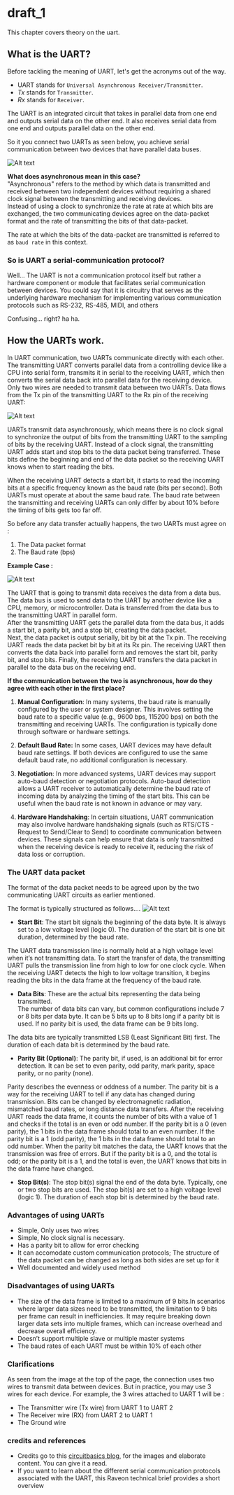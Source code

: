 # draft_1

This chapter covers theory on the uart.  


## What is the UART?  
Before tackling the meaning of UART, let's get the acronyms out of the way.  
- UART stands for `Universal Asynchronous Receiver/Transmitter`.  
- *Tx* stands for `Transmitter`.  
- *Rx* stands for `Receiver`.  

The UART is an integrated circuit that takes in parallel data from one end and outputs serial data on the other end. It also receives serial data from one end and outputs parallel data on the other end.   

So it you connect two UARTs as seen below, you achieve serial communication between two devices that have parallel data buses.  

![Alt text](img/uart_connection.png)  



**What does asynchronous mean in this case?**  
"Asynchronous" refers to the method by which data is transmitted and received between two independent devices without requiring a shared clock signal between the transmitting and receiving devices.  
Instead of using a clock to synchronize the rate at rate at which bits are exchanged, the two communicating devices agree on the data-packet format and the rate of transmitting the bits of that data-packet.  

The rate at which the bits of the data-packet are transmitted is referred to as `baud rate` in this context.  


### So is UART a serial-communication protocol?  
Well... The UART is not a communication protocol itself but rather a hardware component or module that facilitates serial communication between devices. You could say that it is circuitry that serves as the underlying hardware mechanism for implementing various communication protocols such as RS-232, RS-485, MIDI, and others  

Confusing... right? ha ha. 


## How the UARTs work. 

In UART communication, two UARTs communicate directly with each other. The transmitting UART converts parallel data from a controlling device like a CPU into serial form, transmits it in serial to the receiving UART, which then converts the serial data back into parallel data for the receiving device.  
Only two wires are needed to transmit data between two UARTs. Data flows from the Tx pin of the transmitting UART to the Rx pin of the receiving UART:  

![Alt text](img/comms_between_two_UARTs.png)  

UARTs transmit data asynchronously, which means there is no clock signal to synchronize the output of bits from the transmitting UART to the sampling of bits by the receiving UART. Instead of a clock signal, the transmitting UART adds start and stop bits to the data packet being transferred. These bits define the beginning and end of the data packet so the receiving UART knows when to start reading the bits.

When the receiving UART detects a start bit, it starts to read the incoming bits at a specific frequency known as the baud rate (bits per second). Both UARTs must operate at about the same baud rate. The baud rate between the transmitting and receiving UARTs can only differ by about 10% before the timing of bits gets too far off.  

So before any data transfer actually happens, the two UARTs must agree on : 
1. The Data packet format
2. The Baud rate (bps)

**Example Case :**  

![Alt text](img/uart_connection.png)  

The UART that is going to transmit data receives the data from a data bus. The data bus is used to send data to the UART by another device like a CPU, memory, or microcontroller. Data is transferred from the data bus to the transmitting UART in parallel form.  
After the transmitting UART gets the parallel data from the data bus, it adds a start bit, a parity bit, and a stop bit, creating the data packet.  
Next, the data packet is output serially, bit by bit at the Tx pin. The receiving UART reads the data packet bit by bit at its Rx pin. The receiving UART then converts the data back into parallel form and removes the start bit, parity bit, and stop bits. Finally, the receiving UART transfers the data packet in parallel to the data bus on the receiving end.  
 



**If the communication between the two is asynchronous, how do they agree with each other in the first place?**  


1. **Manual Configuration**: In many systems, the baud rate is manually configured by the user or system designer. This involves setting the baud rate to a specific value (e.g., 9600 bps, 115200 bps) on both the transmitting and receiving UARTs. The configuration is typically done through software or hardware settings.

2. **Default Baud Rate:** In some cases, UART devices may have default baud rate settings. If both devices are configured to use the same default baud rate, no additional configuration is necessary.

3. **Negotiation**: In more advanced systems, UART devices may support auto-baud detection or negotiation protocols. Auto-baud detection allows a UART receiver to automatically determine the baud rate of incoming data by analyzing the timing of the start bits. This can be useful when the baud rate is not known in advance or may vary.

4. **Hardware Handshaking**: In certain situations, UART communication may also involve hardware handshaking signals (such as RTS/CTS - Request to Send/Clear to Send) to coordinate communication between devices. These signals can help ensure that data is only transmitted when the receiving device is ready to receive it, reducing the risk of data loss or corruption.  
  

### The UART data packet

The format of the data packet needs to be agreed upon by the two communicating UART circuits as earlier mentioned.  

The format is typically structured as follows....
![Alt text](img/data_packet_format.png)

- **Start Bit**: The start bit signals the beginning of the data byte. It is always set to a low voltage level (logic 0). The duration of the start bit is one bit duration, determined by the baud rate.  

The UART data transmission line is normally held at a high voltage level when it’s not transmitting data. To start the transfer of data, the transmitting UART pulls the transmission line from high to low for one clock cycle. When the receiving UART detects the high to low voltage transition, it begins reading the bits in the data frame at the frequency of the baud rate.  

- **Data Bits**: These are the actual bits representing the data being transmitted.  
The number of data bits can vary, but common configurations include 7 or 8 bits per data byte. It can be 5 bits up to 8 bits long if a parity bit is used. If no parity bit is used, the data frame can be 9 bits long.  

The data bits are typically transmitted LSB (Least Significant Bit) first. The duration of each data bit is determined by the baud rate.

- **Parity Bit (Optional)**: The parity bit, if used, is an additional bit for error detection. It can be set to even parity, odd parity, mark parity, space parity, or no parity (none).  

Parity describes the evenness or oddness of a number. The parity bit is a way for the receiving UART to tell if any data has changed during transmission. Bits can be changed by electromagnetic radiation, mismatched baud rates, or long distance data transfers. After the receiving UART reads the data frame, it counts the number of bits with a value of 1 and checks if the total is an even or odd number. If the parity bit is a 0 (even parity), the 1 bits in the data frame should total to an even number. If the parity bit is a 1 (odd parity), the 1 bits in the data frame should total to an odd number. When the parity bit matches the data, the UART knows that the transmission was free of errors. But if the parity bit is a 0, and the total is odd; or the parity bit is a 1, and the total is even, the UART knows that bits in the data frame have changed.

- **Stop Bit(s)**: The stop bit(s) signal the end of the data byte. Typically, one or two stop bits are used. The stop bit(s) are set to a high voltage level (logic 1). The duration of each stop bit is determined by the baud rate.


### Advantages of using UARTs

- Simple, Only uses two wires
- Simple, No clock signal is necessary.
- Has a parity bit to allow for error checking
- It can accomodate custom communication protocols; The structure of the data packet can be changed as long as both sides are set up for it
- Well documented and widely used method

### Disadvantages of using UARTs

- The size of the data frame is limited to a maximum of 9 bits.In scenarios where larger data sizes need to be transmitted, the limitation to 9 bits per frame can result in inefficiencies. It may require breaking down larger data sets into multiple frames, which can increase overhead and decrease overall efficiency.
- Doesn’t support multiple slave or multiple master systems
- The baud rates of each UART must be within 10% of each other




### Clarifications
As seen from the image at the top of the page, the connection uses two wires to transmit data between devices. But in practice, you may use 3 wires for each device. For example, the 3 wires attached to UART 1 will be : 
- The Transmitter wire (Tx wire) from UART 1 to UART 2
- The Receiver wire (RX) from UART 2 to UART 1
- The Ground wire


### credits and references
- Credits go to this [circuitbasics blog][reference-blog-one], for the images and elaborate content. You can give it a read.    
- If you want to learn about the different serial communication protocols associated with the UART, this Raveon technical brief provides a short overview


[reference-blog-one]: https://www.circuitbasics.com/basics-uart-communication/  
[raveon-technical-brief]: https://www.raveon.com/wp-content/uploads/2019/01/AN236SerialComm.pdf